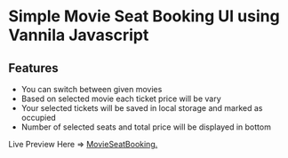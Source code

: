 # Simple Movie Seat Booking UI using Vannila Javascript

## Features
- You can switch between given movies
- Based on selected movie each ticket price will be vary
- Your selected tickets will be saved in local storage and marked as occupied
- Number of selected seats and total price will be displayed in bottom

Live Preview Here => [MovieSeatBooking.](https://joker-bat.github.io/movieseatbooking/)